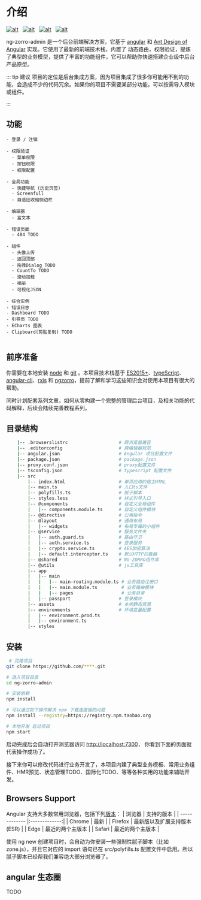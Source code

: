 # 介绍
<a href="https://angular.cn/start" target="_blank">![alt](https://img.shields.io/badge/angular-13.0.4-dd0031)</a>
<a href="https://ng.ant.design/docs/introduce/zh" target="_blank">![alt](https://img.shields.io/badge/NG--ZORRO-13.0.1-blue)</a>
<a href="https://www.typescriptlang.org/zh/" target="_blank">![alt](https://img.shields.io/badge/typeScript-4.4.4-blue)</a>
<a href="https://cn.rx.js.org/" target="_blank">![alt](https://img.shields.io/badge/RxJs-7.4.0-EC0C8E)</a>

ng-zorro-admin 是一个后台前端解决方案，它基于 [angular](https://angular.cn/start) 和 [Ant Design of Angular](https://ng.ant.design/docs/introduce/zh) 实现。它使用了最新的前端技术栈，内置了 动态路由，权限验证，提炼了典型的业务模型，提供了丰富的功能组件，它可以帮助你快速搭建企业级中后台产品原型。

::: tip 建议
项目的定位是后台集成方案，因为项目集成了很多你可能用不到的功能，会造成不少的代码冗余。如果你的项目不需要某部分功能，可以按需导入模块或组件。

:::

## 功能

``` text
- 登录 / 注销

- 权限验证
  - 菜单权限
  - 按钮权限
  - 权限配置

- 全局功能
  - 快捷导航 (历史页签)
  - Screenfull
  - 自适应收缩侧边栏

- 编辑器
  - 富文本

- 错误页面
  - 404 TODO

- 組件
  - 头像上传
  - 返回顶部
  - 拖拽Dialog TODO
  - CountTo TODO
  - 滚动加载
  - 相册
  - 可视化JSON

- 综合实例
- 错误日志
- Dashboard TODO
- 引导页 TODO
- ECharts 图表
- Clipboard(剪贴复制) TODO


```

## 前序准备

你需要在本地安装 <a href="https://nodejs.org/en/" target="_blank">node</a> 和 <a href="https://git-scm.com/" target="_blank">git</a> 。本项目技术栈基于 <a href="https://es6.ruanyifeng.com/" target="_blank">ES2015+</a>、<a href="https://www.tslang.cn/docs/handbook/basic-types.html" target="_blank">typeScript</a>、<a href="https://angular.cn/start" target="_blank">angular-cli</a>、<a href="https://cn.rx.js.org/" target="_blank">rxjs</a> 和 <a href="https://ng.ant.design/docs/introduce/zh" target="_blank">ngzorro</a>，提前了解和学习这些知识会对使用本项目有很大的帮助。

同时计划配套系列文章，如何从零构建一个完整的管理后台项目，及相关功能的代码解释，后续会陆续完善教程系列。


## 目录结构
```bash
    |-- .browserslistrc                   # 跨浏览器兼容
    |-- .editorconfig                     # 跨编辑器规范
    |-- angular.json                      # Angular 项目配置文件
    |-- package.json                      # package.json
    |-- proxy.conf.json                   # proxy配置文件
    |-- tsconfig.json                     # typescript 配置文件
    |-- src
        |-- index.html                    # 单页应用的宿主HTML
        |-- main.ts                       # 入口ts文件
        |-- polyfills.ts                  # 腻子脚本
        |-- styles.less                   # 样式引导入口
        |-- @components                   # 自定义全局组件
        |   |-- components.module.ts      # 自定义组件模块
        |-- @directive                    # 公用指令
        |-- @layout                       # 通用布局
        |   |-- widgets                   # 布局专属的小组件
        |-- @service                      # 服务文件夹
        |   |-- auth.guard.ts             # 路由守卫
        |   |-- auth.service.ts           # 登录服务
        |   |-- crypto.service.ts         # AES加密算法
        |   |-- default.interceptor.ts    # 默认HTTP拦截器
        |-- @shared                       # NG-ZORRO组件库
        |-- @utils                        # js工具库    
        |-- app
        |   |-- main
        |   |   |-- main-routing.module.ts # 业务路由注册口
        |   |   |-- main.module.ts         # 业务路由模块
        |   |   |-- pages                  # 业务目录
        |   |-- passport                  # 登录模块
        |-- assets                        # 本地静态资源
        |-- environments                  # 环境变量配置
        |   |-- environment.prod.ts
        |   |-- environment.ts
        |-- styles
```
## 安装

```bash
 # 克隆项目
git clone https://github.com/****.git

# 进入项目目录
cd ng-zorro-admin

# 安装依赖
npm install

# 可以通过如下操作解决 npm 下载速度慢的问题
npm install --registry=https://registry.npm.taobao.org

# 本地开发 启动项目
npm start
```

启动完成后会自动打开浏览器访问 <a href="http://localhost:7300" target="_blank">http://localhost:7300</a>， 你看到下面的页面就代表操作成功了。

接下来你可以修改代码进行业务开发了，本项目内建了典型业务模板、常用业务组件、HMR预览、状态管理TODO、国际化TODO、等等各种实用的功能来辅助开发。


## Browsers Support
Angular 支持大多数常用浏览器，包括下列[版本](https://v13.angular.io/guide/browser-support)：
| 浏览器        | 支持的版本           |
| ------------- |:-------------:|
| Chrome        | 最新 |
| Firefox       | 最新版以及扩展支持版本 (ESR) |
| Edge          | 最近的两个主版本 |
| Safari        | 最近的两个主版本 |

使用 ng new 创建项目时，会自动为你安装一些强制性腻子脚本（比如 zone.js），并且它对应的 import 语句已在 src/polyfills.ts 配置文件中启用。所以腻子脚本已经帮我们兼容绝大部分浏览器了。

## angular 生态圈
TODO




<style lang="stylus">
  a img{
    margin-right:8px;
  }
  .custom-block.tip{border-color: #1976d2}
</style>